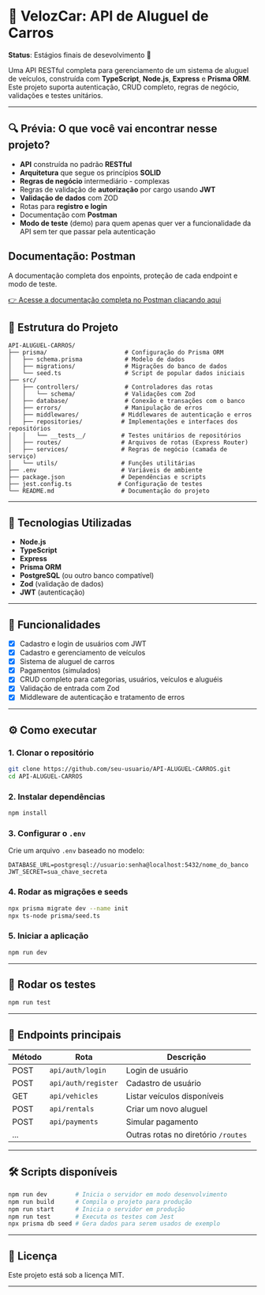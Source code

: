 
# 🚗 VelozCar: API de Aluguel de Carros

**Status**: Estágios finais de desevolvimento 🚀

Uma API RESTful completa para gerenciamento de um sistema de aluguel de veículos, construída com **TypeScript**, **Node.js**, **Express** e **Prisma ORM**. Este projeto suporta autenticação, CRUD completo, regras de negócio, validações e testes unitários.

---

## 🔍 Prévia: O que você vai encontrar nesse projeto?

- **API** construída no padrão **RESTful**
- **Arquitetura** que segue os princípios **SOLID**
- **Regras de negócio** intermediário - complexas
- Regras de validação de **autorização** por cargo usando **JWT**
- **Validação de dados** com ZOD
- Rotas para **registro e login**
- Documentação com **Postman**
- **Modo de teste** (demo) para quem apenas quer ver a funcionalidade da API sem ter que passar pela autenticação

## Documentação: Postman
A documentação completa dos enpoints, proteção de cada endpoint e modo de teste.

[👉 Acesse a documentação completa no Postman cliacando aqui](https://marcus-4719006.postman.co/workspace/Marcus's-Workspace~d01073a8-f4dc-4829-86ee-d8fe9f1e14d1/request/44512604-7de5d719-7e93-466f-ab22-4d06dcb06301?action=share&creator=44512604&ctx=documentation&active-environment=44512604-c3fd06a6-e8c4-44aa-95db-97288f47109b)

## 📁 Estrutura do Projeto

```
API-ALUGUEL-CARROS/
├── prisma/                      # Configuração do Prisma ORM
│   ├── schema.prisma            # Modelo de dados
│   ├── migrations/              # Migrações do banco de dados
│   └── seed.ts                  # Script de popular dados iniciais
├── src/
│   ├── controllers/             # Controladores das rotas
│   │   └── schema/              # Validações com Zod
│   ├── database/                # Conexão e transações com o banco
│   ├── errors/                  # Manipulação de erros
│   ├── middlewares/            # Middlewares de autenticação e erros
│   ├── repositories/           # Implementações e interfaces dos repositórios
│   │   └── __tests__/          # Testes unitários de repositórios
│   ├── routes/                 # Arquivos de rotas (Express Router)
│   ├── services/               # Regras de negócio (camada de serviço)
│   └── utils/                  # Funções utilitárias
├── .env                        # Variáveis de ambiente
├── package.json                # Dependências e scripts
├── jest.config.ts             # Configuração de testes
└── README.md                   # Documentação do projeto
```

---

## 🚀 Tecnologias Utilizadas

- **Node.js**
- **TypeScript**
- **Express**
- **Prisma ORM**
- **PostgreSQL** (ou outro banco compatível)
- **Zod** (validação de dados)
- **JWT** (autenticação)

---

## 🔐 Funcionalidades

- [x] Cadastro e login de usuários com JWT
- [x] Cadastro e gerenciamento de veículos
- [x] Sistema de aluguel de carros
- [x] Pagamentos (simulados)
- [x] CRUD completo para categorias, usuários, veículos e aluguéis
- [x] Validação de entrada com Zod
- [x] Middleware de autenticação e tratamento de erros

---

## ⚙️ Como executar

### 1. Clonar o repositório

```bash
git clone https://github.com/seu-usuario/API-ALUGUEL-CARROS.git
cd API-ALUGUEL-CARROS
```

### 2. Instalar dependências

```bash
npm install
```

### 3. Configurar o `.env`

Crie um arquivo `.env` baseado no modelo:

```env
DATABASE_URL=postgresql://usuario:senha@localhost:5432/nome_do_banco
JWT_SECRET=sua_chave_secreta
```

### 4. Rodar as migrações e seeds

```bash
npx prisma migrate dev --name init
npx ts-node prisma/seed.ts
```

### 5. Iniciar a aplicação

```bash
npm run dev
```

---

## 🧪 Rodar os testes

```bash
npm run test
```

---

## 📌 Endpoints principais

| Método | Rota                    | Descrição                       |
|--------|-------------------------|---------------------------------|
| POST   | `api/auth/login`           | Login de usuário                |
| POST   | `api/auth/register`        | Cadastro de usuário             |
| GET    | `api/vehicles`             | Listar veículos disponíveis     |
| POST   | `api/rentals`              | Criar um novo aluguel           |
| POST   | `api/payments`             | Simular pagamento               |
| ...    |                         | Outras rotas no diretório `/routes` |

---

## 🛠️ Scripts disponíveis

```bash
npm run dev        # Inicia o servidor em modo desenvolvimento
npm run build      # Compila o projeto para produção
npm run start      # Inicia o servidor em produção
npm run test       # Executa os testes com Jest
npx prisma db seed # Gera dados para serem usados de exemplo
```

---

## 🧩 Licença

Este projeto está sob a licença MIT.

---